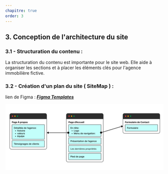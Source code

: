 ```yaml
---
chapitre: true
order: 3
---
```


## 3. Conception de l'architecture du site


### 3.1 - Structuration du contenu :
La structuration du contenu est importante pour le site web. Elle aide à organiser les sections et à placer les éléments clés pour l'agence immobilière fictive.

### 3.2 - Création d'un plan du site ( SiteMap ) :

lien de Figma : [***Figma Templates***](https://www.figma.com/design/SE1vem7DgnxTEThz7zdI9A/Site-Map-(Community)?node-id=0-1&t=ZPuEU4qF8Zg5Tv6b-1)

![alt text](site_map.png)
